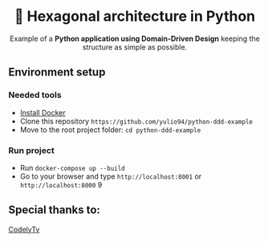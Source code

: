 <h1 align="center"> &#128013; Hexagonal architecture in Python</h1> 

<p align="center">
    Example of a <strong>Python application using Domain-Driven Design</strong> keeping the structure as simple as possible.
</p>

## Environment setup

### Needed tools

* [Install Docker](https://www.docker.com/get-started)
* Clone this repository `https://github.com/yulio94/python-ddd-example`
* Move to the root project folder: `cd python-ddd-example`

### Run project

* Run `docker-compose up --build`
* Go to your browser and type `http://localhost:8001` or `http://localhost:8000`
9
## Special thanks to:

[CodelyTv](https://codely.tv/)
